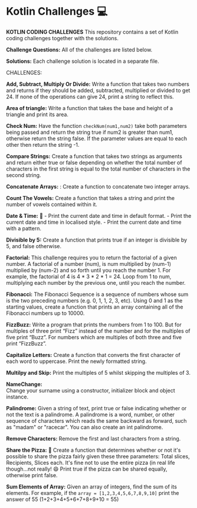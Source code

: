 # Kotlin Challenges :computer:



**KOTLIN CODING CHALLENGES**
This repository contains a set of Kotlin coding challenges together with the solutions.

**Challenge Questions:**
All of the challenges are listed below.

**Solutions:**
Each challenge solution is located in a separate file.

CHALLENGES:

  **Add, Subtract, Multiply Or Divide:**
    Write a function that takes two numbers and returns if they should be added, subtracted, 
    multiplied or divided to get 24. If none of the operations can give 24, print a 
    string to reflect this.

  **Area of triangle:**
    Write a function that takes the base and height of a triangle and print its area.
   
  **Check Num:** 
    Have the function ```checkNum(num1,num2)``` take both parameters being passed and return the 
    string true if num2 is greater than num1, otherwise return the string false.
    If the parameter values are equal to each other then return the string -1.

  **Compare Strings:**
    Create a function that takes two strings as arguments and return either true or false 
    depending on whether the total number of characters in the first string is equal to the 
    total number of characters in the second string.

  **Concatenate Arrays:** :
    Create a function to concatenate two integer arrays.

  **Count The Vowels:**
    Create a function that takes a string and print the number of vowels contained within it.
    
  **Date & Time:** :date:
    - Print the current date and time in default format.
    - Print the current date and time in localised style.
    - Print the current date and time with a pattern.
 
  **Divisible by 5:**
    Create a function that prints true if an integer is divisible by 5, and false otherwise.

  **Factorial:**
    This challenge requires you to return the factorial of a given number. A factorial of a number 
    (num), is num multiplied by (num-1) multiplied by (num-2) and so forth until you reach the number 1. 
    For example, the factorial of 4 is 4 * 3 * 2 * 1 = 24. Loop from 1 to num, multiplying each number by 
    the previous one, until you reach the number.
 
  **Fibonacci:**
    The Fibonacci Sequence is a sequence of numbers whose sum is the two preceding numbers (e.g. 0, 1, 1, 2, 3, etc). 
    Using 0 and 1 as the starting values, create a function that prints an array containing all of the Fibonacci 
    numbers up to 10000.

  **FizzBuzz:**
    Write a program that prints the numbers from 1 to 100. But for multiples of three print “Fizz” instead of 
    the number and for the multiples of five print “Buzz”. For numbers which are multiples of both three and five 
    print “FizzBuzz”.

  **Capitalize Letters:** 
    Create a function that converts the first character of each word to uppercase. Print the newly formatted string.
    
  **Multilpy and Skip:**
    Print the multiples of 5 whilst skipping the multiples of 3.
    
  **NameChange:**    
    Change your surname using a constructor, initializer block and object instance.
   
  **Palindrome:**
    Given a string of text, print true or false indicating whether or not the text is a palindrome. 
    A palindrome is a word, number, or other sequence of characters which reads the same backward as forward, 
    such as "madam" or "racecar". You can also create an int palindrome.

  **Remove Characters:**
    Remove the first and last characters from a string.
    
  **Share the Pizza:** :pizza:
    Create a function that determines whether or not it's possible to share the pizza fairly given these three
    parameters:
    Total slices, Recipients, Slices each.
    It's fine not to use the entire pizza (in real life though...not really! :smile:
    Print true if the pizza can be shared equally, otherwise print false.  

  **Sum Elements of Array:**
    Given an array of integers, find the sum of its elements.
    For example, if the ```array = [1,2,3,4,5,6,7,8,9,10]``` print the answer of 55 (1+2+3+4+5+6+7+8+9+10 = 55)
